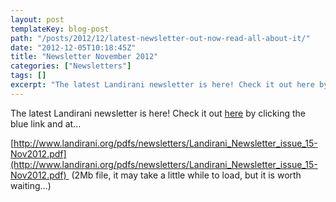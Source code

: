 ```yaml
---
layout: post
templateKey: blog-post
path: "/posts/2012/12/latest-newsletter-out-now-read-all-about-it/"
date: "2012-12-05T10:18:45Z"
title: "Newsletter November 2012"
categories: ["Newsletters"]
tags: []
excerpt: "The latest Landirani newsletter is here! Check it out here by clicking the blue link and at... http..."
---
```


The latest Landirani newsletter is here! Check it out [here](http://www.landirani.org/pdfs/newsletters/Landirani_Newsletter_issue_15-Nov2012.pdf) by clicking the blue link and at... 

[http://www.landirani.org/pdfs/newsletters/Landirani_Newsletter_issue_15-Nov2012.pdf](http://www.landirani.org/pdfs/newsletters/Landirani_Newsletter_issue_15-Nov2012.pdf)  (2Mb file, it may take a little while to load, but it is worth waiting...)